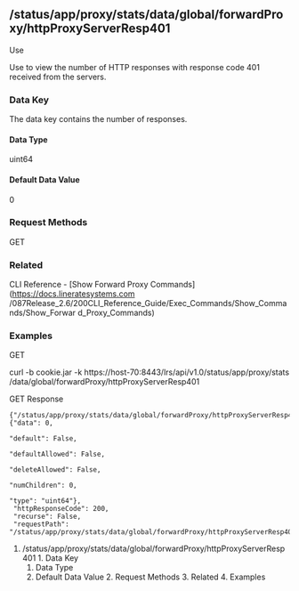 ## /status/app/proxy/stats/data/global/forwardProxy/httpProxyServerResp401

Use

Use to view the number of HTTP responses with response code 401 received from
the servers.

### Data Key

The data key contains the number of responses.

#### Data Type

uint64

#### Default Data Value

0

### Request Methods

GET

### Related

CLI Reference - [Show Forward Proxy Commands](https://docs.lineratesystems.com
/087Release_2.6/200CLI_Reference_Guide/Exec_Commands/Show_Commands/Show_Forwar
d_Proxy_Commands)

### Examples

GET

curl -b cookie.jar -k https://host-70:8443/lrs/api/v1.0/status/app/proxy/stats
/data/global/forwardProxy/httpProxyServerResp401

GET Response

    
    {"/status/app/proxy/stats/data/global/forwardProxy/httpProxyServerResp401": {"data": 0,
                                                                                  "default": False,
                                                                                  "defaultAllowed": False,
                                                                                  "deleteAllowed": False,
                                                                                  "numChildren": 0,
                                                                                  "type": "uint64"},
     "httpResponseCode": 200,
     "recurse": False,
     "requestPath": "/status/app/proxy/stats/data/global/forwardProxy/httpProxyServerResp401"}
    

  1. /status/app/proxy/stats/data/global/forwardProxy/httpProxyServerResp401
    1. Data Key
      1. Data Type
      2. Default Data Value
    2. Request Methods
    3. Related
    4. Examples

